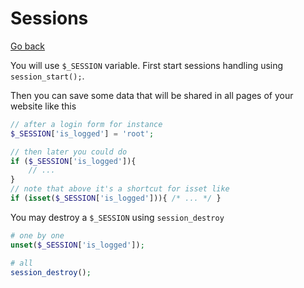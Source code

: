 # Sessions

[Go back](..)

You will use ``$_SESSION`` variable.
First start sessions handling using
``session_start();``.

Then you can save some data that will be shared
in all pages of your website like this

```php
// after a login form for instance
$_SESSION['is_logged'] = 'root';

// then later you could do
if ($_SESSION['is_logged']){
    // ...
}
// note that above it's a shortcut for isset like
if (isset($_SESSION['is_logged'])){ /* ... */ }
```

You may destroy a ``$_SESSION`` using `session_destroy`

```php
# one by one
unset($_SESSION['is_logged']);

# all
session_destroy();
```

<div class="sr"></div>